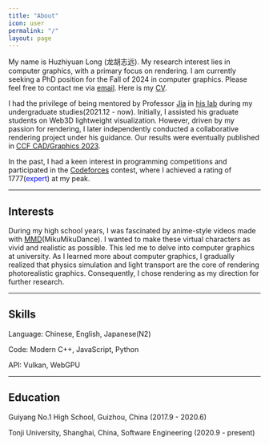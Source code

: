 ```yaml
---
title: "About"
icon: user 
permalink: "/"
layout: page
---
```


My name is Huzhiyuan Long (龙胡志远). My research interest lies in computer graphics, with a primary focus on rendering. I am currently seeking a PhD position for the Fall of 2024 in computer graphics. Please feel free to contact me via [email](javascript:linkTo_UnCryptMailto('nbjmup;uftu');). Here is my [CV](/assets/cv/cv.pdf).

I had the privilege of being mentored by Professor [Jia](https://sse.tongji.edu.cn/info/1204/3256.htm) in [his lab](https://smart3d.tongji.edu.cn/en/Home.htm) during my undergraduate studies(2021.12 - now). Initially, I assisted his graduate students on Web3D lightweight visualization. However, driven by my passion for rendering, I later independently conducted a collaborative rendering project under his guidance. Our results were eventually published in [CCF CAD/Graphics 2023](https://dmcv.sjtu.edu.cn/cadgraphics2023/).

In the past, I had a keen interest in programming competitions and participated in the [Codeforces](https://codeforces.com/profile/no2newbie) contest, where I achieved a rating of 1777(<font color=Blue>expert</font>) at my peak.

------------------

## Interests

During my high school years, I was fascinated by anime-style videos made with [MMD](https://learnmmd.com/what-is-mikumikudance/)(MikuMikuDance). I wanted to make these virtual characters as vivid and realistic as possible. This led me to delve into computer graphics at university. As I learned more about computer graphics, I gradually realized that physics simulation and light transport are the core of rendering photorealistic graphics. Consequently, I chose rendering as my direction for further research.

------------------

## Skills

Language: Chinese, English, Japanese(N2)

Code: Modern C++, JavaScript, Python

API: Vulkan, WebGPU

------------------

## Education

Guiyang No.1 High School, Guizhou, China (2017.9 - 2020.6)

Tonji University, Shanghai, China, Software Engineering (2020.9 - present)